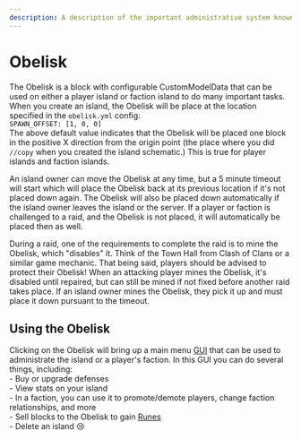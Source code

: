 ```yaml
---
description: A description of the important administrative system known as the Obelisk.
---
```


# Obelisk

The Obelisk is a block with configurable CustomModelData that can be used on either a player island or faction island to do many important tasks. When you create an island, the Obelisk will be place at the location specified in the `obelisk.yml` config:\
`SPAWN_OFFSET: [1, 0, 0]`\
The above default value indicates that the Obelisk will be placed one block in the positive X direction from the origin point (the place where you did `//copy` when you created the island schematic.) This is true for player islands and faction islands.

An island owner can move the Obelisk at any time, but a 5 minute timeout will start which will place the Obelisk back at its previous location if it's not placed down again. The Obelisk will also be placed down automatically if the island owner leaves the island or the server. If a player or faction is challenged to a raid, and the Obelisk is not placed, it will automatically be placed then as well.

During a raid, one of the requirements to complete the raid is to mine the Obelisk, which "disables" it. Think of the Town Hall from Clash of Clans or a similar game mechanic. That being said, players should be advised to protect their Obelisk! When an attacking player mines the Obelisk, it's disabled until repaired, but can still be mined if not fixed before another raid takes place. If an island owner mines the Obelisk, they pick it up and must place it down pursuant to the timeout.

## Using the Obelisk

Clicking on the Obelisk will bring up a main menu [GUI](guis/) that can be used to administrate the island or a player's faction. In this GUI you can do several things, including:\
\- Buy or upgrade defenses\
\- View stats on your island\
\- In a faction, you can use it to promote/demote players, change faction relationships, and more\
\- Sell blocks to the Obelisk to gain [Runes](runes.md)\
\- Delete an island :cry:
